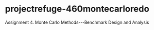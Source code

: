 # projectrefuge-460montecarloredo
Assignment 4. Monte Carlo Methods---Benchmark Design and Analysis
